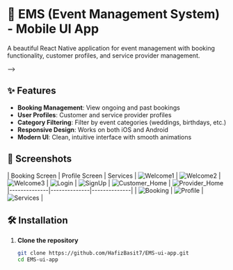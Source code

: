 # 🎉 EMS (Event Management System) - Mobile UI App

A beautiful React Native application for event management with booking functionality, customer profiles, and service provider management.
<!-- ![App Screenshot](screenshots/Welcome1.png.jpeg)
![App Screenshot](screenshots/Welcome2.png.jpeg)
![App Screenshot](screenshots/Welcome3.png.jpeg)
![App Screenshot](screenshots/Login.png.jpeg)
![App Screenshot](screenshots/SignUp.png.jpeg)
![App Screenshot](screenshots/Customer_Home.png.jpeg)  <!-- Add your screenshot here -->
<!-- ![App Screenshot](screenshots/Provider_Home.png.jpeg) --> -->
## ✨ Features

- **Booking Management**: View ongoing and past bookings
- **User Profiles**: Customer and service provider profiles
- **Category Filtering**: Filter by event categories (weddings, birthdays, etc.)
- **Responsive Design**: Works on both iOS and Android
- **Modern UI**: Clean, intuitive interface with smooth animations

## 📱 Screenshots

| Booking Screen | Profile Screen | Services |
 ![Welcome1](screenshots/Welcome1.png.jpeg) | ![Welcome2](screenshots/Welcome1.png.jpeg) | ![Welcome3](screenshots/Welcome1.png.jpeg) | ![Login](screenshots/Login.png.jpeg) | ![SignUp](screenshots/SignUp.png.jpeg) | ![Customer_Home](screenshots/Customer_Home.png.jpeg) | ![Provider_Home](screenshots/Provider_Home.png.jpeg)
|--------------|--------------|--------------|
| ![Booking](screenshots/Provider_Bookings.png.jpeg) | ![Profile](screenshots/Provider_Portfolio.png.jpeg) | ![Services](screenshots/Provider_Services.png.jpeg) |

## 🛠️ Installation

1. **Clone the repository**
   ```bash
   git clone https://github.com/HafizBasit7/EMS-ui-app.git
   cd EMS-ui-app
